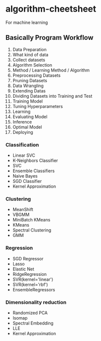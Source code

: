 # algorithm-cheetsheet
For machine learning

## Basically Program Workflow
1. Data Preparation
  1. What kind of data
  1. Collect datasets
1. Algorithm Selection
  1. Method / Learning Method / Algorithm
1. Preprocessing Datasets
  1. Pruning Datasets
  1. Data Wrangling
  1. Extending Datas
  1. Dividing Datasets into Training and Test
1. Training Model
  1. Tuning Hyperparameters
  1. Learning
1. Evaluating Model
  1. Inference
  1. Optimal Model
1. Deploying

### Classification
- Linear SVC
- K-Neighbors Classifier
- SVC
- Ensemble Classifiers
- Naive Bayes
- SGD Classifier
- Kernel Approximation
### Clustering
- MeanShift
- VBGMM
- MiniBatch KMeans
- KMeans
- Spectral Clustering
- GMM
### Regression
- SGD Regressor
- Lasso
- Elastic Net
- RidgeRegression
- SVR(kernel='linear')
- SVR(kernel='rbf')
- EnsembleRegressors
### Dimensionality reduction
- Randomized PCA
- Isomap
- Spectral Embedding
- LLE
- Kernel Approximation
